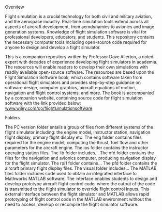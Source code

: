 Overview

Flight simulation is a crucial technology for both civil and military aviation, and the aerospace industry. Real-time simulation tools extend across all aspects of aircraft development, from aerodynamics to avionics and image generation systems. Knowledge of flight simulation software is vital for professional developers, educators, and students. 
This repository contains the necessary computer tools including open-source code required for anyone to design and develop a flight simulator.

This is a companion repository written by Professor Dave Allerton, a noted expert with decades of experience developing flight simulators in academia. 
The resources will enable readers to develop their own simulations with readily available open-source software. 
The resources are based upon the Flight Simulation Software book, which contains software taken from operational flight simulators and provides step-by-step guidance on software design, computer graphics, aircraft equations of motion, navigation and flight control systems, and more. 
The book is accompanied by a companion website, containing source code for flight simulation software with the link provided below:
www.wiley.com/go/flightsimulationsoftware


Folders

The PC version folder entails a group of files from different systems of the flight simulator including: the engine model, instructor station, navigation flight display, primary flight display etc.
The eng folder contains files required for the engine model, computing the thrust, fuel flow and other parameters for the aircraft engine.
The ios folder contains the instructor operating station files.
The lib folder includes…
The nfd folder contains the files for the navigation and avionics computer, producing navigation display for the flight simulator.
The rpi1 folder contains…
The pfd folder contains the aircraft primary flight display files.
The visual folder includes…
The MATLAB files folder includes code used to obtain an integrated interface to Mathworks MATLAB software. 
The interface enables students to design and develop prototype aircraft flight control code, where the output of the code is transmitted to the flight simulator to override flight control inputs. 
This external interface between the flight simulator and MATLAB allows rapid prototyping of flight control code in the MATLAB environment without the need to access, develop or recompile the flight simulator software. 

